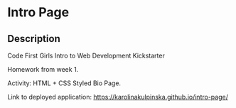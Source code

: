 # Intro Page

## Description

Code First Girls Intro to Web Development Kickstarter

Homework from week 1.

Activity: HTML + CSS Styled Bio Page.

Link to deployed application: https://karolinakulpinska.github.io/intro-page/
